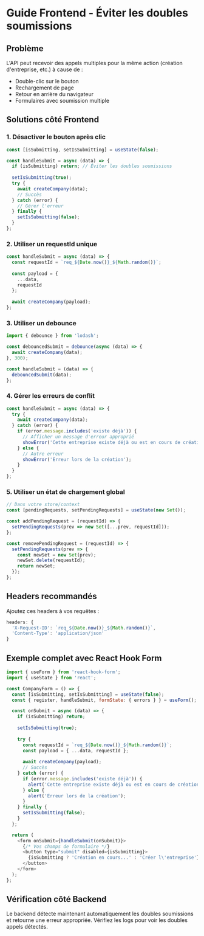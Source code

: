 # Guide Frontend - Éviter les doubles soumissions

## Problème
L'API peut recevoir des appels multiples pour la même action (création d'entreprise, etc.) à cause de :
- Double-clic sur le bouton
- Rechargement de page
- Retour en arrière du navigateur
- Formulaires avec soumission multiple

## Solutions côté Frontend

### 1. **Désactiver le bouton après clic**
```javascript
const [isSubmitting, setIsSubmitting] = useState(false);

const handleSubmit = async (data) => {
  if (isSubmitting) return; // Éviter les doubles soumissions
  
  setIsSubmitting(true);
  try {
    await createCompany(data);
    // Succès
  } catch (error) {
    // Gérer l'erreur
  } finally {
    setIsSubmitting(false);
  }
};
```

### 2. **Utiliser un requestId unique**
```javascript
const handleSubmit = async (data) => {
  const requestId = `req_${Date.now()}_${Math.random()}`;
  
  const payload = {
    ...data,
    requestId
  };
  
  await createCompany(payload);
};
```

### 3. **Utiliser un debounce**
```javascript
import { debounce } from 'lodash';

const debouncedSubmit = debounce(async (data) => {
  await createCompany(data);
}, 300);

const handleSubmit = (data) => {
  debouncedSubmit(data);
};
```

### 4. **Gérer les erreurs de conflit**
```javascript
const handleSubmit = async (data) => {
  try {
    await createCompany(data);
  } catch (error) {
    if (error.message.includes('existe déjà')) {
      // Afficher un message d'erreur approprié
      showError('Cette entreprise existe déjà ou est en cours de création');
    } else {
      // Autre erreur
      showError('Erreur lors de la création');
    }
  }
};
```

### 5. **Utiliser un état de chargement global**
```javascript
// Dans votre store/context
const [pendingRequests, setPendingRequests] = useState(new Set());

const addPendingRequest = (requestId) => {
  setPendingRequests(prev => new Set([...prev, requestId]));
};

const removePendingRequest = (requestId) => {
  setPendingRequests(prev => {
    const newSet = new Set(prev);
    newSet.delete(requestId);
    return newSet;
  });
};
```

## Headers recommandés

Ajoutez ces headers à vos requêtes :
```javascript
headers: {
  'X-Request-ID': `req_${Date.now()}_${Math.random()}`,
  'Content-Type': 'application/json'
}
```

## Exemple complet avec React Hook Form

```javascript
import { useForm } from 'react-hook-form';
import { useState } from 'react';

const CompanyForm = () => {
  const [isSubmitting, setIsSubmitting] = useState(false);
  const { register, handleSubmit, formState: { errors } } = useForm();

  const onSubmit = async (data) => {
    if (isSubmitting) return;
    
    setIsSubmitting(true);
    
    try {
      const requestId = `req_${Date.now()}_${Math.random()}`;
      const payload = { ...data, requestId };
      
      await createCompany(payload);
      // Succès
    } catch (error) {
      if (error.message.includes('existe déjà')) {
        alert('Cette entreprise existe déjà ou est en cours de création');
      } else {
        alert('Erreur lors de la création');
      }
    } finally {
      setIsSubmitting(false);
    }
  };

  return (
    <form onSubmit={handleSubmit(onSubmit)}>
      {/* Vos champs de formulaire */}
      <button type="submit" disabled={isSubmitting}>
        {isSubmitting ? 'Création en cours...' : 'Créer l\'entreprise'}
      </button>
    </form>
  );
};
```

## Vérification côté Backend

Le backend détecte maintenant automatiquement les doubles soumissions et retourne une erreur appropriée. Vérifiez les logs pour voir les doubles appels détectés. 